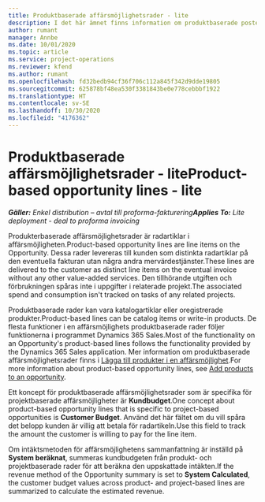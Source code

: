 ```yaml
---
title: Produktbaserade affärsmöjlighetsrader - lite
description: I det här ämnet finns information om produktbaserade poster i affärsmöjlighetsraden i Project Operations.
author: rumant
manager: Annbe
ms.date: 10/01/2020
ms.topic: article
ms.service: project-operations
ms.reviewer: kfend
ms.author: rumant
ms.openlocfilehash: fd32bedb94cf36f706c112a845f342d9dde19805
ms.sourcegitcommit: 625878bf48ea530f3381843be0e778cebbbf1922
ms.translationtype: HT
ms.contentlocale: sv-SE
ms.lasthandoff: 10/30/2020
ms.locfileid: "4176362"
---
```

# <a name="product-based-opportunity-lines---lite"></a><span data-ttu-id="5cb7e-103">Produktbaserade affärsmöjlighetsrader - lite</span><span class="sxs-lookup"><span data-stu-id="5cb7e-103">Product-based opportunity lines - lite</span></span>

<span data-ttu-id="5cb7e-104">_**Gäller:** Enkel distribution – avtal till proforma-fakturering_</span><span class="sxs-lookup"><span data-stu-id="5cb7e-104">_**Applies To:** Lite deployment - deal to proforma invoicing_</span></span>

<span data-ttu-id="5cb7e-105">Produkterbaserade affärsmöjlighetsrader är radartiklar i affärsmöjligheten.</span><span class="sxs-lookup"><span data-stu-id="5cb7e-105">Product-based opportunity lines are line items on the Opportunity.</span></span> <span data-ttu-id="5cb7e-106">Dessa rader levereras till kunden som distinkta radartiklar på den eventuella fakturan utan några andra mervärdestjänster.</span><span class="sxs-lookup"><span data-stu-id="5cb7e-106">These lines are delivered to the customer as distinct line items on the eventual invoice without any other value-added services.</span></span> <span data-ttu-id="5cb7e-107">Den tillhörande utgiften och förbrukningen spåras inte i uppgifter i relaterade projekt.</span><span class="sxs-lookup"><span data-stu-id="5cb7e-107">The associated spend and consumption isn't tracked on tasks of any related projects.</span></span>

<span data-ttu-id="5cb7e-108">Produktbaserade rader kan vara katalogartiklar eller oregistrerade produkter.</span><span class="sxs-lookup"><span data-stu-id="5cb7e-108">Product-based lines can be catalog items or write-in products.</span></span> <span data-ttu-id="5cb7e-109">De flesta funktioner i en affärsmöjlighets produktbaserade rader följer funktionerna i programmet Dynamics 365 Sales.</span><span class="sxs-lookup"><span data-stu-id="5cb7e-109">Most of the functionality on an Opportunity's product-based lines follows the functionality provided by the Dynamics 365 Sales application.</span></span> <span data-ttu-id="5cb7e-110">Mer information om produktbaserade affärsmöjlighetsrader finns i [Lägga till produkter i en affärsmöjlighet](https://docs.microsoft.com/dynamics365/sales-enterprise/add-products-opportunity).</span><span class="sxs-lookup"><span data-stu-id="5cb7e-110">For more information about product-based opportunity lines, see [Add products to an opportunity](https://docs.microsoft.com/dynamics365/sales-enterprise/add-products-opportunity).</span></span>

<span data-ttu-id="5cb7e-111">Ett koncept för produktbaserade affärsmöjlighetsrader som är specifika för projektbaserade affärsmöjligheter är **Kundbudget**.</span><span class="sxs-lookup"><span data-stu-id="5cb7e-111">One concept about product-based opportunity lines that is specific to project-based opportunities is **Customer Budget**.</span></span> <span data-ttu-id="5cb7e-112">Använd det här fältet om du vill spåra det belopp kunden är villig att betala för radartikeln.</span><span class="sxs-lookup"><span data-stu-id="5cb7e-112">Use this field to track the amount the customer is willing to pay for the line item.</span></span>

<span data-ttu-id="5cb7e-113">Om intäktsmetoden för affärsmöjlighetens sammanfattning är inställd på **System beräknat**, summeras kundbudgeten från produkt- och projektbaserade rader för att beräkna den uppskattade intäkten.</span><span class="sxs-lookup"><span data-stu-id="5cb7e-113">If the revenue method of the Opportunity summary is set to **System Calculated**, the customer budget values across product- and project-based lines are summarized to calculate the estimated revenue.</span></span>
